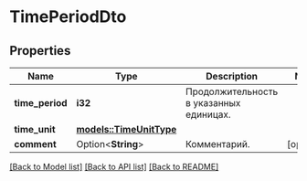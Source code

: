 # TimePeriodDto

## Properties

Name | Type | Description | Notes
------------ | ------------- | ------------- | -------------
**time_period** | **i32** | Продолжительность в указанных единицах. | 
**time_unit** | [**models::TimeUnitType**](TimeUnitType.md) |  | 
**comment** | Option<**String**> | Комментарий. | [optional]

[[Back to Model list]](../README.md#documentation-for-models) [[Back to API list]](../README.md#documentation-for-api-endpoints) [[Back to README]](../README.md)


